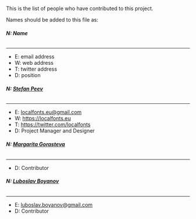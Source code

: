 This is the list of people who have contributed to this project. 
 
Names should be added to this file as: 
 
###### **N: Name** 
----------------
+ E: email address 
+ W: web address 
+ T: twitter address 
+ D: position 
 
###### **N: [Stefan Peev](https://github.com/StefanPeev)** 
--------------------------------
+ E: localfonts.eu@gmail.com 
+ W: https://localfonts.eu 
+ T: https://twitter.com/localfonts 
+ D: Project Manager and Designer 
 
###### **N: [Margarita Gorasteva](https://github.com/MargaritaGorasteva)** 
--------------------------------
+ D: Contributor 
 
###### **N: [Luboslav Boyanov](https://github.com/LuboslavBoyanov)** 
--------------------------------
+ E: luboslav.boyanov@gmail.com 
+ D: Contributor 
 